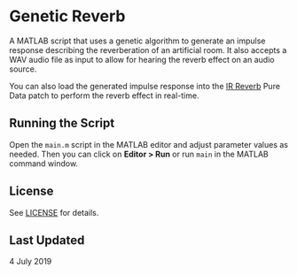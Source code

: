 # Genetic Reverb

A MATLAB script that uses a genetic algorithm to generate an impulse response describing the reverberation of an artificial room. It also accepts a WAV audio file as input to allow for hearing the reverb effect on an audio source.

You can also load the generated impulse response into the [IR Reverb](https://github.com/edward-ly/reverb-pd) Pure Data patch to perform the reverb effect in real-time.

## Running the Script

Open the `main.m` script in the MATLAB editor and adjust parameter values as needed. Then you can click on __Editor > Run__ or run `main` in the MATLAB command window.

## License

See [LICENSE](./LICENSE) for details.

## Last Updated

4 July 2019
